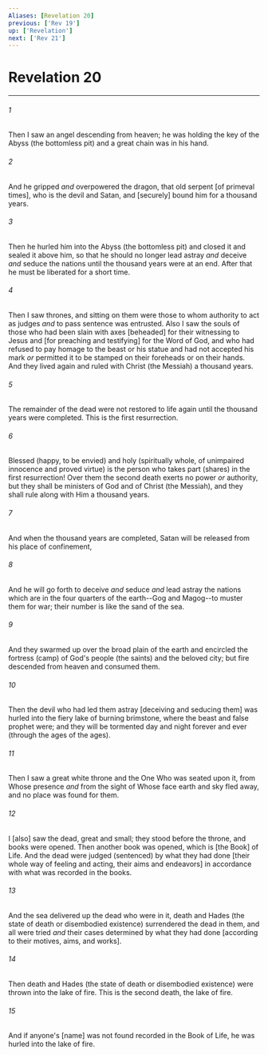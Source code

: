 ```yaml
---
Aliases: [Revelation 20]
previous: ['Rev 19']
up: ['Revelation']
next: ['Rev 21']
---
```

# Revelation 20

***














###### 1 






Then I saw an angel descending from heaven; he was holding the key of the Abyss (the bottomless pit) and a great chain was in his hand. 













###### 2 






And he gripped _and_ overpowered the dragon, that old serpent [of primeval times], who is the devil and Satan, and [securely] bound him for a thousand years. 













###### 3 






Then he hurled him into the Abyss (the bottomless pit) and closed it and sealed it above him, so that he should no longer lead astray _and_ deceive _and_ seduce the nations until the thousand years were at an end. After that he must be liberated for a short time. 













###### 4 






Then I saw thrones, and sitting on them were those to whom authority to act as judges _and_ to pass sentence was entrusted. Also I saw the souls of those who had been slain with axes [beheaded] for their witnessing to Jesus and [for preaching and testifying] for the Word of God, and who had refused to pay homage to the beast or his statue and had not accepted his mark _or_ permitted it to be stamped on their foreheads or on their hands. And they lived again and ruled with Christ (the Messiah) a thousand years. 













###### 5 






The remainder of the dead were not restored to life again until the thousand years were completed. This is the first resurrection. 













###### 6 






Blessed (happy, to be envied) and holy (spiritually whole, of unimpaired innocence and proved virtue) is the person who takes part (shares) in the first resurrection! Over them the second death exerts no power _or_ authority, but they shall be ministers of God and of Christ (the Messiah), and they shall rule along with Him a thousand years. 













###### 7 






And when the thousand years are completed, Satan will be released from his place of confinement, 













###### 8 






And he will go forth to deceive _and_ seduce _and_ lead astray the nations which are in the four quarters of the earth--Gog and Magog--to muster them for war; their number is like the sand of the sea. 













###### 9 






And they swarmed up over the broad plain of the earth and encircled the fortress (camp) of God's people (the saints) and the beloved city; but fire descended from heaven and consumed them. 













###### 10 






Then the devil who had led them astray [deceiving and seducing them] was hurled into the fiery lake of burning brimstone, where the beast and false prophet were; and they will be tormented day and night forever and ever (through the ages of the ages). 













###### 11 






Then I saw a great white throne and the One Who was seated upon it, from Whose presence _and_ from the sight of Whose face earth and sky fled away, and no place was found for them. 













###### 12 






I [also] saw the dead, great and small; they stood before the throne, and books were opened. Then another book was opened, which is [the Book] of Life. And the dead were judged (sentenced) by what they had done [their whole way of feeling and acting, their aims and endeavors] in accordance with what was recorded in the books. 













###### 13 






And the sea delivered up the dead who were in it, death and Hades (the state of death or disembodied existence) surrendered the dead in them, and all were tried _and_ their cases determined by what they had done [according to their motives, aims, and works]. 













###### 14 






Then death and Hades (the state of death or disembodied existence) were thrown into the lake of fire. This is the second death, the lake of fire. 













###### 15 






And if anyone's [name] was not found recorded in the Book of Life, he was hurled into the lake of fire.
